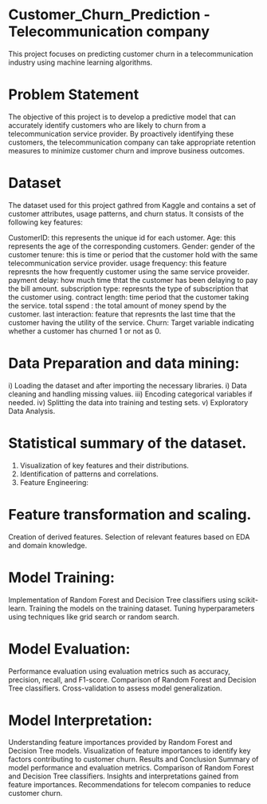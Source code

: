 # Customer_Churn_Prediction - Telecommunication company
This project focuses on predicting customer churn in a telecommunication industry using machine learning algorithms. 

# Problem Statement
The objective of this project is to develop a predictive model that can accurately identify customers who are likely to churn from a telecommunication service provider. 
By proactively identifying these customers, the telecommunication company can take appropriate retention measures to minimize customer churn and improve business outcomes.

# Dataset
The dataset used for this project gathred from Kaggle and contains a set of customer attributes, usage patterns, and churn status. It consists of the following key features:

CustomerID: this represents the unique id for each ustomer.
Age: this represents the age of the corresponding customers.
Gender: gender of the customer
tenure: this is time or period that the customer hold with the same telecommunication service provider.
usage frequency: this feature represnts the how frequently customer using the same service proveider.
payment delay: how much time thtat the customer has been delaying to pay the bill amount.
subscription type: represnts the type of subscription that the customer using.
contract length: time period that the customer taking the service.
total sspend : the total amount of money spend by the customer.
last interaction: feature that represnts the last time that the customer having the utility of the service.
Churn: Target variable indicating whether a customer has churned 1 or not as 0.

# Data Preparation and  data mining:
i) Loading the dataset and after importing the necessary libraries.
i) Data cleaning and handling missing values.
iii) Encoding categorical variables if needed.
iv) Splitting the data into training and testing sets.
v) Exploratory Data Analysis.

# Statistical summary of the dataset.
1. Visualization of key features and their distributions.
2. Identification of patterns and correlations.
3. Feature Engineering:

# Feature transformation and scaling.
Creation of derived features.
Selection of relevant features based on EDA and domain knowledge.

# Model Training:
Implementation of Random Forest and Decision Tree classifiers using scikit-learn.
Training the models on the training dataset.
Tuning hyperparameters using techniques like grid search or random search.

# Model Evaluation:
Performance evaluation using evaluation metrics such as accuracy, precision, recall, and F1-score.
Comparison of Random Forest and Decision Tree classifiers.
Cross-validation to assess model generalization.

# Model Interpretation:
Understanding feature importances provided by Random Forest and Decision Tree models.
Visualization of feature importances to identify key factors contributing to customer churn.
Results and Conclusion
Summary of model performance and evaluation metrics.
Comparison of Random Forest and Decision Tree classifiers.
Insights and interpretations gained from feature importances.
Recommendations for telecom companies to reduce customer churn.
